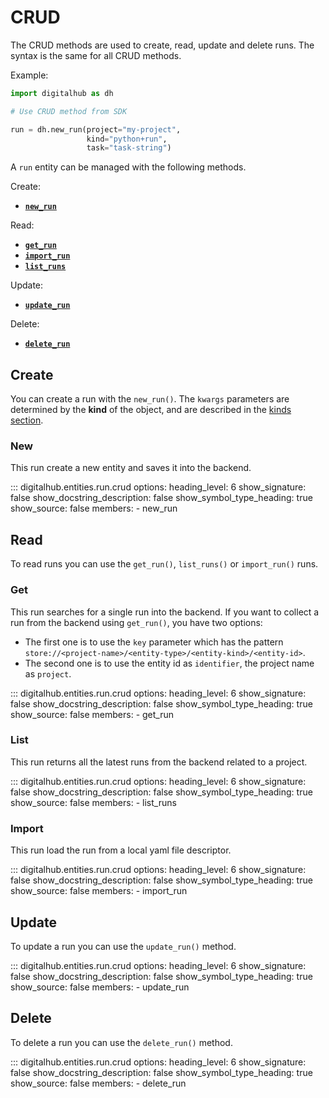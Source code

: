 # CRUD

The CRUD methods are used to create, read, update and delete runs. The syntax is the same for all CRUD methods.

Example:

```python
import digitalhub as dh

# Use CRUD method from SDK

run = dh.new_run(project="my-project",
                 kind="python+run",
                 task="task-string")
```

A `run` entity can be managed with the following methods.

Create:

- [**`new_run`**](#new)

Read:

- [**`get_run`**](#get)
- [**`import_run`**](#import)
- [**`list_runs`**](#list)

Update:

- [**`update_run`**](#update)

Delete:

- [**`delete_run`**](#delete)

## Create

You can create a run with the `new_run()`.
The `kwargs` parameters are determined by the **kind** of the object, and are described in the [kinds section](kinds.md).

### New

This run create a new entity and saves it into the backend.

::: digitalhub.entities.run.crud
    options:
        heading_level: 6
        show_signature: false
        show_docstring_description: false
        show_symbol_type_heading: true
        show_source: false
        members:
            - new_run

## Read

To read runs you can use the `get_run()`, `list_runs()` or `import_run()` runs.

### Get

This run searches for a single run into the backend.
If you want to collect a run from the backend using `get_run()`, you have two options:

- The first one is to use the `key` parameter which has the pattern `store://<project-name>/<entity-type>/<entity-kind>/<entity-id>`.
- The second one is to use the entity id as `identifier`, the project name as `project`.

::: digitalhub.entities.run.crud
    options:
        heading_level: 6
        show_signature: false
        show_docstring_description: false
        show_symbol_type_heading: true
        show_source: false
        members:
            - get_run

### List

This run returns all the latest runs from the backend related to a project.

::: digitalhub.entities.run.crud
    options:
        heading_level: 6
        show_signature: false
        show_docstring_description: false
        show_symbol_type_heading: true
        show_source: false
        members:
            - list_runs

### Import

This run load the run from a local yaml file descriptor.

::: digitalhub.entities.run.crud
    options:
        heading_level: 6
        show_signature: false
        show_docstring_description: false
        show_symbol_type_heading: true
        show_source: false
        members:
            - import_run

## Update

To update a run you can use the `update_run()` method.

::: digitalhub.entities.run.crud
    options:
        heading_level: 6
        show_signature: false
        show_docstring_description: false
        show_symbol_type_heading: true
        show_source: false
        members:
            - update_run

## Delete

To delete a run you can use the `delete_run()` method.

::: digitalhub.entities.run.crud
    options:
        heading_level: 6
        show_signature: false
        show_docstring_description: false
        show_symbol_type_heading: true
        show_source: false
        members:
            - delete_run
